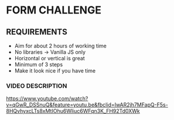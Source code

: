 # FORM CHALLENGE

## REQUIREMENTS
- Aim for about 2 hours of working time
- No libraries -> Vanilla JS only
- Horizontal or vertical is great
- Minimum of 3 steps
- Make it look nice if you have time

### VIDEO DESCRIPTION
https://www.youtube.com/watch?v=qGwR_DSSnuQ&feature=youtu.be&fbclid=IwAR2jh7MFapQ-F5s-8HQvhyxcLTs8xMtIOhu6Wliuc6WFqn3K_FH92Td0XWk